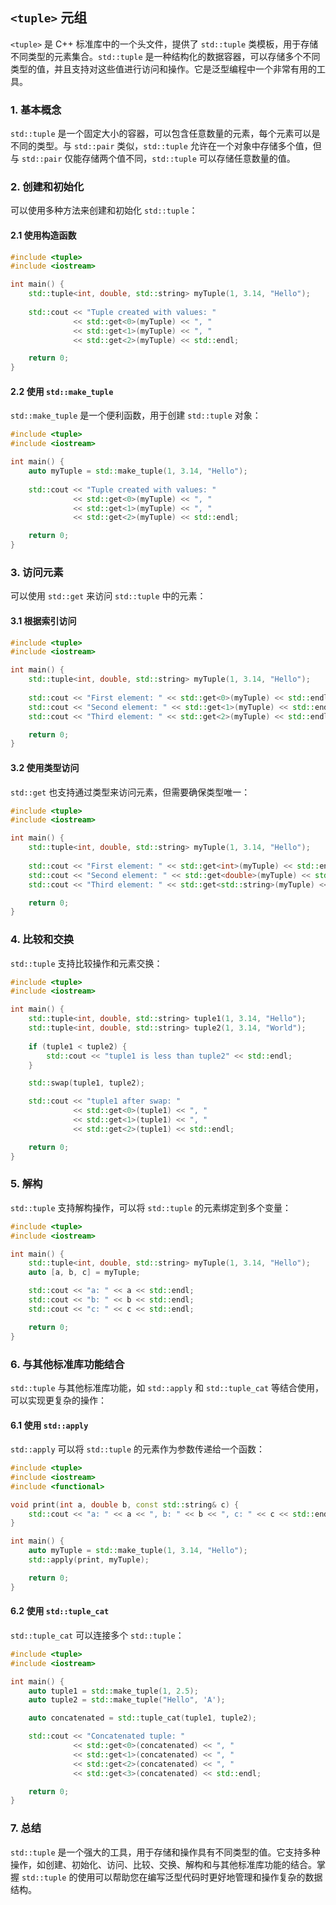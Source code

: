 ## `<tuple>` 元组

`<tuple>` 是 C++ 标准库中的一个头文件，提供了 `std::tuple` 类模板，用于存储不同类型的元素集合。`std::tuple` 是一种结构化的数据容器，可以存储多个不同类型的值，并且支持对这些值进行访问和操作。它是泛型编程中一个非常有用的工具。

### 1. **基本概念**

`std::tuple` 是一个固定大小的容器，可以包含任意数量的元素，每个元素可以是不同的类型。与 `std::pair` 类似，`std::tuple` 允许在一个对象中存储多个值，但与 `std::pair` 仅能存储两个值不同，`std::tuple` 可以存储任意数量的值。

### 2. **创建和初始化**

可以使用多种方法来创建和初始化 `std::tuple`：

#### 2.1 使用构造函数

```cpp
#include <tuple>
#include <iostream>

int main() {
    std::tuple<int, double, std::string> myTuple(1, 3.14, "Hello");
    
    std::cout << "Tuple created with values: "
              << std::get<0>(myTuple) << ", "
              << std::get<1>(myTuple) << ", "
              << std::get<2>(myTuple) << std::endl;

    return 0;
}
```

#### 2.2 使用 `std::make_tuple`

`std::make_tuple` 是一个便利函数，用于创建 `std::tuple` 对象：

```cpp
#include <tuple>
#include <iostream>

int main() {
    auto myTuple = std::make_tuple(1, 3.14, "Hello");
    
    std::cout << "Tuple created with values: "
              << std::get<0>(myTuple) << ", "
              << std::get<1>(myTuple) << ", "
              << std::get<2>(myTuple) << std::endl;

    return 0;
}
```

### 3. **访问元素**

可以使用 `std::get` 来访问 `std::tuple` 中的元素：

#### 3.1 根据索引访问

```cpp
#include <tuple>
#include <iostream>

int main() {
    std::tuple<int, double, std::string> myTuple(1, 3.14, "Hello");
    
    std::cout << "First element: " << std::get<0>(myTuple) << std::endl;
    std::cout << "Second element: " << std::get<1>(myTuple) << std::endl;
    std::cout << "Third element: " << std::get<2>(myTuple) << std::endl;

    return 0;
}
```

#### 3.2 使用类型访问

`std::get` 也支持通过类型来访问元素，但需要确保类型唯一：

```cpp
#include <tuple>
#include <iostream>

int main() {
    std::tuple<int, double, std::string> myTuple(1, 3.14, "Hello");
    
    std::cout << "First element: " << std::get<int>(myTuple) << std::endl;
    std::cout << "Second element: " << std::get<double>(myTuple) << std::endl;
    std::cout << "Third element: " << std::get<std::string>(myTuple) << std::endl;

    return 0;
}
```

### 4. **比较和交换**

`std::tuple` 支持比较操作和元素交换：

```cpp
#include <tuple>
#include <iostream>

int main() {
    std::tuple<int, double, std::string> tuple1(1, 3.14, "Hello");
    std::tuple<int, double, std::string> tuple2(1, 3.14, "World");
    
    if (tuple1 < tuple2) {
        std::cout << "tuple1 is less than tuple2" << std::endl;
    }

    std::swap(tuple1, tuple2);

    std::cout << "tuple1 after swap: "
              << std::get<0>(tuple1) << ", "
              << std::get<1>(tuple1) << ", "
              << std::get<2>(tuple1) << std::endl;

    return 0;
}
```

### 5. **解构**

`std::tuple` 支持解构操作，可以将 `std::tuple` 的元素绑定到多个变量：

```cpp
#include <tuple>
#include <iostream>

int main() {
    std::tuple<int, double, std::string> myTuple(1, 3.14, "Hello");
    auto [a, b, c] = myTuple;

    std::cout << "a: " << a << std::endl;
    std::cout << "b: " << b << std::endl;
    std::cout << "c: " << c << std::endl;

    return 0;
}
```

### 6. **与其他标准库功能结合**

`std::tuple` 与其他标准库功能，如 `std::apply` 和 `std::tuple_cat` 等结合使用，可以实现更复杂的操作：

#### 6.1 使用 `std::apply`

`std::apply` 可以将 `std::tuple` 的元素作为参数传递给一个函数：

```cpp
#include <tuple>
#include <iostream>
#include <functional>

void print(int a, double b, const std::string& c) {
    std::cout << "a: " << a << ", b: " << b << ", c: " << c << std::endl;
}

int main() {
    auto myTuple = std::make_tuple(1, 3.14, "Hello");
    std::apply(print, myTuple);

    return 0;
}
```

#### 6.2 使用 `std::tuple_cat`

`std::tuple_cat` 可以连接多个 `std::tuple`：

```cpp
#include <tuple>
#include <iostream>

int main() {
    auto tuple1 = std::make_tuple(1, 2.5);
    auto tuple2 = std::make_tuple("Hello", 'A');

    auto concatenated = std::tuple_cat(tuple1, tuple2);

    std::cout << "Concatenated tuple: "
              << std::get<0>(concatenated) << ", "
              << std::get<1>(concatenated) << ", "
              << std::get<2>(concatenated) << ", "
              << std::get<3>(concatenated) << std::endl;

    return 0;
}
```

### 7. **总结**

`std::tuple` 是一个强大的工具，用于存储和操作具有不同类型的值。它支持多种操作，如创建、初始化、访问、比较、交换、解构和与其他标准库功能的结合。掌握 `std::tuple` 的使用可以帮助您在编写泛型代码时更好地管理和操作复杂的数据结构。